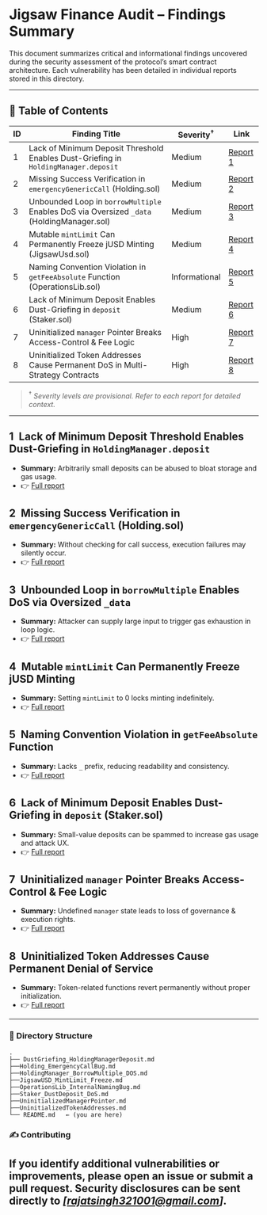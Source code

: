 # Jigsaw Finance Audit – Findings Summary

This document summarizes critical and informational findings uncovered during the security assessment of the protocol’s smart contract architecture. Each vulnerability has been detailed in individual reports stored in this directory.

---

## 📑 Table of Contents

| ID | Finding Title                                                                             | Severity<sup>†</sup> | Link                                                        |
| -- | ----------------------------------------------------------------------------------------- | -------------------- | ----------------------------------------------------------- |
| 1  | Lack of Minimum Deposit Threshold Enables Dust-Griefing in `HoldingManager.deposit`       | Medium               | [Report 1](./DustGriefing_HoldingManagerDeposit.md)     |
| 2  | Missing Success Verification in `emergencyGenericCall` (Holding.sol)                      | Medium               | [Report 2](./Holding_EmergencyCallBug.md)     |
| 3  | Unbounded Loop in `borrowMultiple` Enables DoS via Oversized `_data` (HoldingManager.sol) | Medium                | [Report 3](./HoldingManager_BorrowMultiple_DOS.md)               |
| 4  | Mutable `mintLimit` Can Permanently Freeze jUSD Minting (JigsawUsd.sol)                   | Medium                 | [Report 4](./JigsawUSD_MintLimit_Freeze.md)         |
| 5  | Naming Convention Violation in `getFeeAbsolute` Function (OperationsLib.sol)              | Informational        | [Report 5](./OperationsLib_InternalNamingBug.md) |
| 6  | Lack of Minimum Deposit Enables Dust-Griefing in `deposit` (Staker.sol)                   | Medium               | [Report 6](./Staker_DustDeposit_DoS.md)             |
| 7  | Uninitialized `manager` Pointer Breaks Access-Control & Fee Logic                         | High                 | [Report 7](./UninitializedManagerPointer.md)    |
| 8  | Uninitialized Token Addresses Cause Permanent DoS in Multi-Strategy Contracts             | High                 | [Report 8](./UninitializedTokenAddresses.md)          |

> <sup>†</sup> *Severity levels are provisional. Refer to each report for detailed context.*

---

## 1 Lack of Minimum Deposit Threshold Enables Dust-Griefing in `HoldingManager.deposit`

* **Summary:** Arbitrarily small deposits can be abused to bloat storage and gas usage.
* 👉 [Full report](./DustGriefing_HoldingManagerDeposit.md)

## 2 Missing Success Verification in `emergencyGenericCall` (Holding.sol)

* **Summary:** Without checking for call success, execution failures may silently occur.
* 👉 [Full report](./Holding_EmergencyCallBug.md)

## 3 Unbounded Loop in `borrowMultiple` Enables DoS via Oversized `_data`

* **Summary:** Attacker can supply large input to trigger gas exhaustion in loop logic.
* 👉 [Full report](./HoldingManager_BorrowMultiple_DOS.md)

## 4 Mutable `mintLimit` Can Permanently Freeze jUSD Minting

* **Summary:** Setting `mintLimit` to 0 locks minting indefinitely.
* 👉 [Full report](./JigsawUSD_MintLimit_Freeze.md)

## 5 Naming Convention Violation in `getFeeAbsolute` Function

* **Summary:** Lacks `_` prefix, reducing readability and consistency.
* 👉 [Full report](./OperationsLib_InternalNamingBug.md)

## 6 Lack of Minimum Deposit Enables Dust-Griefing in `deposit` (Staker.sol)

* **Summary:** Small-value deposits can be spammed to increase gas usage and attack UX.
* 👉 [Full report](./Staker_DustDeposit_DoS.md)

## 7 Uninitialized `manager` Pointer Breaks Access-Control & Fee Logic

* **Summary:** Undefined `manager` state leads to loss of governance & execution rights.
* 👉 [Full report](./UninitializedManagerPointer.md)

## 8 Uninitialized Token Addresses Cause Permanent Denial of Service

* **Summary:** Token-related functions revert permanently without proper initialization.
* 👉 [Full report](./UninitializedTokenAddresses.md)

---

### 📂 Directory Structure

```
.
├── DustGriefing_HoldingManagerDeposit.md
├──Holding_EmergencyCallBug.md
├──HoldingManager_BorrowMultiple_DOS.md
├──JigsawUSD_MintLimit_Freeze.md
├──OperationsLib_InternalNamingBug.md
├──Staker_DustDeposit_DoS.md
├──UninitializedManagerPointer.md
├──UninitializedTokenAddresses.md
└── README.md   ← (you are here)

```

### ✍️ Contributing

If you identify additional vulnerabilities or improvements, please open an issue or submit a pull request. Security disclosures can be sent directly to *[rajatsingh321001@gmail.com]*.
---
